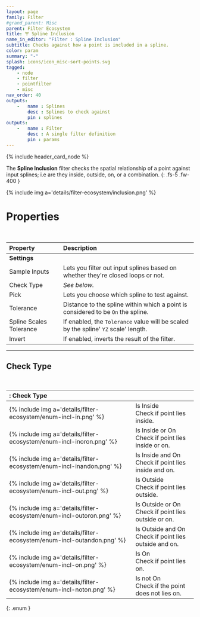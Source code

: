 ```yaml
---
layout: page
family: Filter
#grand_parent: Misc
parent: Filter Ecosystem
title: 🝖 Spline Inclusion
name_in_editor: "Filter : Spline Inclusion"
subtitle: Checks against how a point is included in a spline.
color: param
summary: "-"
splash: icons/icon_misc-sort-points.svg
tagged: 
    - node
    - filter
    - pointfilter
    - misc
nav_order: 40
outputs:
    -   name : Splines
        desc : Splines to check against
        pin : splines
outputs:
    -   name : Filter
        desc : A single filter definition
        pin : params
---
```


{% include header_card_node %}

The **Spline Inclusion** filter checks the spatial relationship of a point against input splines; i.e are they inside, outside, on, or a combination.
{: .fs-5 .fw-400 } 

{% include img a='details/filter-ecosystem/inclusion.png' %}

# Properties
<br>

| Property       | Description          |
|:-------------|:------------------|
| **Settings**          ||
| Sample Inputs         | Lets you filter out input splines based on whether they're closed loops or not. |
| Check Type         | *See below.* |
| Pick         | Lets you choose which spline to test against. |
| Tolerance         | Distance to the spline within which a point is considered to be `On` the spline. |
| Spline Scales Tolerance         | If enabled, the `Tolerance` value will be scaled by the spline' `YZ` scale' length. |
| Invert         | If enabled, inverts the result of the filter. |

---
## Check Type
<br>

|: Check Type      ||
|:-------------|:------------------|
| {% include img a='details/filter-ecosystem/enum-incl-in.png' %}           | <span class="ebit">Is Inside</span><br>Check if point lies inside. |
| {% include img a='details/filter-ecosystem/enum-incl-inoron.png' %}           | <span class="ebit">Is Inside or On</span><br>Check if point lies inside or on. |
| {% include img a='details/filter-ecosystem/enum-incl-inandon.png' %}           | <span class="ebit">Is Inside and On</span><br>Check if point lies inside and on. |
| {% include img a='details/filter-ecosystem/enum-incl-out.png' %}           | <span class="ebit">Is Outside</span><br>Check if point lies outside. |
| {% include img a='details/filter-ecosystem/enum-incl-outoron.png' %}           | <span class="ebit">Is Outside or On</span><br>Check if point lies outside or on.|
| {% include img a='details/filter-ecosystem/enum-incl-outandon.png' %}           | <span class="ebit">Is Outside and On</span><br>Check if point lies outside and on.|
| {% include img a='details/filter-ecosystem/enum-incl-on.png' %}           | <span class="ebit">Is On</span><br>Check if point lies on.|
| {% include img a='details/filter-ecosystem/enum-incl-noton.png' %}           | <span class="ebit">Is not On</span><br>Check if the point does not lies on.|
{: .enum }